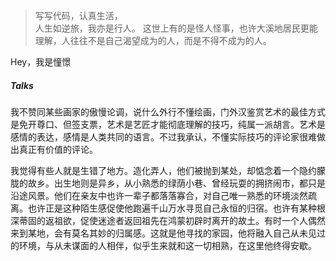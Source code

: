 > 写写代码，认真生活，  
> 人生如逆旅，我亦是行人。
> 这世上有的是怪人怪事，也许大溪地居民更能理解，人往往不是自己渴望成为的人，而是不得不成为的人。

Hey，我是憧憬

##### Talks

我不赞同某些画家的傲慢论调，说什么外行不懂绘画，门外汉鉴赏艺术的最佳方式是免开尊口、但签支票，艺术是艺匠才能彻底理解的技巧，纯属一派胡言。艺术是感情的表达，感情是人类共同的语言。不过我承认，不懂实际技巧的评论家很难做出真正有价值的评论。

我觉得有些人就是生错了地方。造化弄人，他们被抛到某处，却惦念着一个隐约朦胧的故乡。出生地则是异乡，从小熟悉的绿荫小巷、曾经玩耍的拥挤闹市，都只是沿途风景。他们在亲友中也许一辈子都落落寡合，对自己唯一熟悉的环境淡然疏离。也许正是这种陌生感促使他跑遍千山万水寻觅自己永恒的归宿。也许有某种根深蒂固的返祖欲，促使迷途者返回祖先在鸿蒙初辟时离开的故土。有时一个人偶然来到某地，会有莫名其妙的归属感。这就是他寻找的家园，他将融入自己从未见过的环境，与从未谋面的人相伴，似乎生来就和这一切相熟，在这里他终得安歇。

